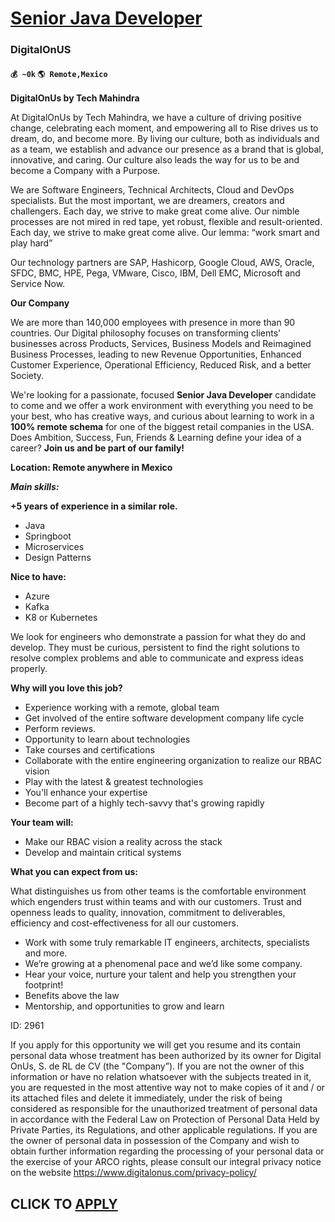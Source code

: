 # [Senior Java Developer](https://www.remotewlb.com/apply/senior-java-developer-61477)  
### DigitalOnUS  
#### `💰 ~0k` `🌎 Remote,Mexico`  

**DigitalOnUs by Tech Mahindra**

At DigitalOnUs by Tech Mahindra, we have a culture of driving positive change, celebrating each moment, and empowering all to Rise drives us to dream, do, and become more. By living our culture, both as individuals and as a team, we establish and advance our presence as a brand that is global, innovative, and caring. Our culture also leads the way for us to be and become a Company with a Purpose.

We are Software Engineers, Technical Architects, Cloud and DevOps specialists. But the most important, we are dreamers, creators and challengers. Each day, we strive to make great come alive. Our nimble processes are not mired in red tape, yet robust, flexible and result-oriented. Each day, we strive to make great come alive. Our lemma: “work smart and play hard”

Our technology partners are SAP, Hashicorp, Google Cloud, AWS, Oracle, SFDC, BMC, HPE, Pega, VMware, Cisco, IBM, Dell EMC, Microsoft and Service Now.

**Our Company**

We are more than 140,000 employees with presence in more than 90 countries. Our Digital philosophy focuses on transforming clients' businesses across Products, Services, Business Models and Reimagined Business Processes, leading to new Revenue Opportunities, Enhanced Customer Experience, Operational Efficiency, Reduced Risk, and a better Society.

We're looking for a passionate, focused **Senior Java Developer** candidate to come and we offer a work environment with everything you need to be your best, who has creative ways, and curious about learning to work in a **100% remote schema** for one of the biggest retail companies in the USA. Does Ambition, Success, Fun, Friends & Learning define your idea of a career? **Join us and be part of our family!**

**Location: Remote anywhere in Mexico**

**_Main skills:_**

**+5 years of experience in a similar role.**

  * Java
  * Springboot
  * Microservices
  * Design Patterns

**Nice to have:**

  * Azure
  * Kafka
  * K8 or Kubernetes

We look for engineers who demonstrate a passion for what they do and develop. They must be curious, persistent to find the right solutions to resolve complex problems and able to communicate and express ideas properly.

**Why will you love this job?**

  * Experience working with a remote, global team
  * Get involved of the entire software development company life cycle
  * Perform reviews.
  * Opportunity to learn about technologies
  * Take courses and certifications
  * Collaborate with the entire engineering organization to realize our RBAC vision
  * Play with the latest & greatest technologies
  * You'll enhance your expertise
  * Become part of a highly tech-savvy that's growing rapidly

**Your team will:**

  * Make our RBAC vision a reality across the stack
  * Develop and maintain critical systems 

**What you can expect from us:**

What distinguishes us from other teams is the comfortable environment which engenders trust within teams and with our customers. Trust and openness leads to quality, innovation, commitment to deliverables, efficiency and cost-effectiveness for all our customers.

  * Work with some truly remarkable IT engineers, architects, specialists and more.
  * We’re growing at a phenomenal pace and we’d like some company.
  * Hear your voice, nurture your talent and help you strengthen your footprint!
  * Benefits above the law
  * Mentorship, and opportunities to grow and learn

ID: 2961

If you apply for this opportunity we will get you resume and its contain personal data whose treatment has been authorized by its owner for Digital OnUs, S. de RL de CV (the "Company”). If you are not the owner of this information or have no relation whatsoever with the subjects treated in it, you are requested in the most attentive way not to make copies of it and / or its attached files and delete it immediately, under the risk of being considered as responsible for the unauthorized treatment of personal data in accordance with the Federal Law on Protection of Personal Data Held by Private Parties, its Regulations, and other applicable regulations. If you are the owner of personal data in possession of the Company and wish to obtain further information regarding the processing of your personal data or the exercise of your ARCO rights, please consult our integral privacy notice on the website https://www.digitalonus.com/privacy-policy/

  
## CLICK TO [APPLY](https://www.remotewlb.com/apply/senior-java-developer-61477)


